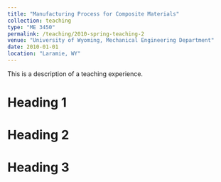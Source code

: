 ```yaml
---
title: "Manufacturing Process for Composite Materials"
collection: teaching
type: "ME 3450"
permalink: /teaching/2010-spring-teaching-2
venue: "University of Wyoming, Mechanical Engineering Department"
date: 2010-01-01
location: "Laramie, WY"
---
```


This is a description of a teaching experience.

Heading 1
======

Heading 2
======

Heading 3
======

